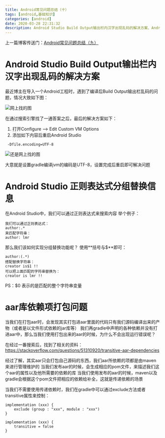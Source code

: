 ```yaml
---
title: Android常见问题总结（十）
tags: [android,基础知识]
categories: [android]
date: 2020-03-28 22:31:32
description: Android Studio Build Output输出栏内汉字出现乱码的解决方案、Android Studio 正则表达式分组替换信息、aar库依赖项打包问题
---
```


上一篇博客传送门：[Android常见问题总结（九）](/2019/08/07/Android常见问题总结（九）/)

# Android Studio Build Output输出栏内汉字出现乱码的解决方案

最近博主在导入一个Android工程时，遇到了编译后Build Output输出栏乱码的问题，情况大致如下图：

![网上找的图](1.png)

在通过搜索引擎找了一通答案之后，最后的解决方案如下：

1. 打开Configure —> Edit Custom VM Options
2. 添加如下内容后重启Android Studio
```
 -Dfile.encoding=UTF-8
```

![还是网上找的图](2.png)

大意就是设置gradle编译jvm的编码是UTF-8，设置完成后重启即可解决问题

# Android Studio 正则表达式分组替换信息

在Android Studio中，我们可以通过正则表达式来搜索内容
举个例子：

```
我们可以通过正则表达式：
author:.*
来匹配字符串：
author: lmr
```

那么我们该如何实现分组替换功能呢？
使用**括号与$**即可：
```
author:(.*)
搭配替换字符串：
creator is$1 !!
可以把上面匹配的字符串替换为：
creator is lmr !!
```

PS：$0 表示的是匹配的整个字符串变量

# aar库依赖项打包问题

当我们在打包aar时，会发现其实打包进aar里面的代码只有我们源码编译出来的产物（或者是以文件形式依赖的jar库等）
我们再gradle中声明的各种依赖并没有打进aar中，那么当我们使用打包出来的aar的时候，为什么不会出现运行错误呢？

在经过一番搜索后，找到了相关的资料：
https://stackoverflow.com/questions/51310920/transitive-aar-dependencies

经过了解，其实aar只会打包自己源码的东西，我们aar所依赖的项都是由maven来进行管理维护的
当我们发布aar的时候，会生成相应的pom文件，来描述我们这个aar的属性以及他所需要的依赖的库
当我们使用发布的aar的时候，maven以及gradle会根据这个pom文件把相应的依赖给补全，这就是传递依赖的场景

当我们不需要使用传递依赖时，我们在gradle中可以通过exclude方法或者transitive属性来控制：

```
implementation (xxx) {
	exclude (group : "xxx", module : "xxx")
}

implementation (xxx) {
	transitive = false
}
```